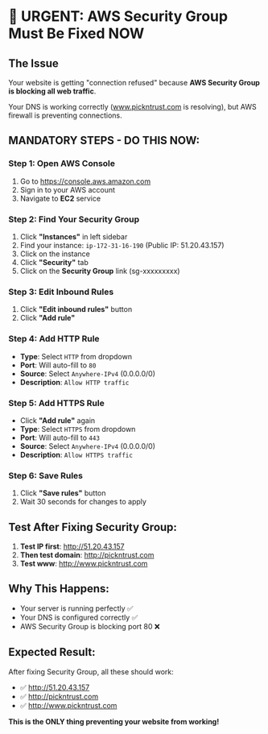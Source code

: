 # 🚨 URGENT: AWS Security Group Must Be Fixed NOW

## The Issue
Your website is getting "connection refused" because **AWS Security Group is blocking all web traffic**.

Your DNS is working correctly (www.pickntrust.com is resolving), but AWS firewall is preventing connections.

## MANDATORY STEPS - DO THIS NOW:

### Step 1: Open AWS Console
1. Go to https://console.aws.amazon.com
2. Sign in to your AWS account
3. Navigate to **EC2** service

### Step 2: Find Your Security Group
1. Click **"Instances"** in left sidebar
2. Find your instance: `ip-172-31-16-190` (Public IP: 51.20.43.157)
3. Click on the instance
4. Click **"Security"** tab
5. Click on the **Security Group** link (sg-xxxxxxxxx)

### Step 3: Edit Inbound Rules
1. Click **"Edit inbound rules"** button
2. Click **"Add rule"** 

### Step 4: Add HTTP Rule
- **Type**: Select `HTTP` from dropdown
- **Port**: Will auto-fill to `80`
- **Source**: Select `Anywhere-IPv4` (0.0.0.0/0)
- **Description**: `Allow HTTP traffic`

### Step 5: Add HTTPS Rule  
- Click **"Add rule"** again
- **Type**: Select `HTTPS` from dropdown
- **Port**: Will auto-fill to `443`
- **Source**: Select `Anywhere-IPv4` (0.0.0.0/0)
- **Description**: `Allow HTTPS traffic`

### Step 6: Save Rules
1. Click **"Save rules"** button
2. Wait 30 seconds for changes to apply

## Test After Fixing Security Group:

1. **Test IP first**: http://51.20.43.157
2. **Then test domain**: http://pickntrust.com
3. **Test www**: http://www.pickntrust.com

## Why This Happens:
- Your server is running perfectly ✅
- Your DNS is configured correctly ✅  
- AWS Security Group is blocking port 80 ❌

## Expected Result:
After fixing Security Group, all these should work:
- ✅ http://51.20.43.157
- ✅ http://pickntrust.com  
- ✅ http://www.pickntrust.com

**This is the ONLY thing preventing your website from working!**
